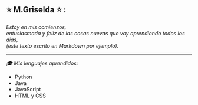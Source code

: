 ## :star: M.Griselda :star: :

*Estoy en mis comienzos,   
    entusiasmada y feliz de las cosas nuevas que voy aprendiendo todos los dias,   
    (este texto escrito en Markdown por ejemplo).*    


***


*:mortar_board: Mis lenguajes aprendidos:*

- Python
- Java
- JavaScript
- HTML y CSS


<!--
**googlerax/googlerax** is a ✨ _special_ ✨ repository because its `README.md` (this file) appears on your GitHub profile.

Here are some ideas to get you started:

- 🔭 I’m currently working on ...
- 🌱 I’m currently learning ...
- 👯 I’m looking to collaborate on ...
- 🤔 I’m looking for help with ...
- 💬 Ask me about ...
- 📫 How to reach me: ...
- 😄 Pronouns: ...
- ⚡ Fun fact: ...
-->
